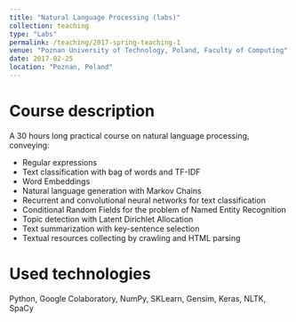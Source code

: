 ```yaml
---
title: "Natural Language Processing (labs)"
collection: teaching
type: "Labs"
permalink: /teaching/2017-spring-teaching-1
venue: "Poznan University of Technology, Poland, Faculty of Computing"
date: 2017-02-25
location: "Poznan, Poland"
---
```


Course description
======

A 30 hours long practical course on natural language processing, conveying:

* Regular expressions
* Text classification with bag of words and TF-IDF
* Word Embeddings
* Natural language generation with Markov Chains
* Recurrent and convolutional neural networks for text classification
* Conditional Random Fields for the problem of Named Entity Recognition
* Topic detection with Latent Dirichlet Allocation
* Text summarization with key-sentence selection
* Textual resources collecting by crawling and HTML parsing



Used technologies
======

Python, Google Colaboratory, NumPy, SKLearn, Gensim, Keras, NLTK, SpaCy
